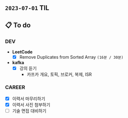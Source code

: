 ## `2023-07-01` TIL

## 📋 To do

### DEV

- **LeetCode**
  - [x] Remove Duplicates from Sorted Array `(16분 / 30분)`

- **kafka**
  - [x] 강의 듣기
    - 카프카 개요, 토픽, 브로커, 복제, ISR

### CAREER

- [x] 이력서 마무리하기
- [x] 이력서 사진 첨부하기
- [ ] 기술 면접 대비하기